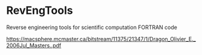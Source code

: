# RevEngTools
Reverse engineering tools for scientific computation FORTRAN code

https://macsphere.mcmaster.ca/bitstream/11375/21347/1/Dragon_Olivier_E._2006Jul_Masters..pdf
